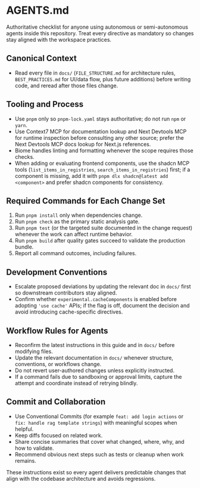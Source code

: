 # AGENTS.md

Authoritative checklist for anyone using autonomous or semi-autonomous agents inside this repository. Treat every directive as mandatory so changes stay aligned with the workspace practices.

## Canonical Context

- Read every file in `docs/` (`FILE_STRUCTURE.md` for architecture rules, `BEST_PRACTICES.md` for UI/data flow, plus future additions) before writing code, and reread after those files change.

## Tooling and Process

- Use `pnpm` only so `pnpm-lock.yaml` stays authoritative; do not run `npm` or `yarn`.
- Use Context7 MCP for documentation lookup and Next Devtools MCP for runtime inspection before consulting any other source; prefer the Next Devtools MCP docs lookup for Next.js references.
- Biome handles linting and formatting whenever the scope requires those checks.
- When adding or evaluating frontend components, use the shadcn MCP tools (`list_items_in_registries`, `search_items_in_registries`) first; if a component is missing, add it with `pnpm dlx shadcn@latest add <component>` and prefer shadcn components for consistency.

## Required Commands for Each Change Set

1. Run `pnpm install` only when dependencies change.
2. Run `pnpm check` as the primary static analysis gate.
3. Run `pnpm test` (or the targeted suite documented in the change request) whenever the work can affect runtime behavior.
4. Run `pnpm build` after quality gates succeed to validate the production bundle.
5. Report all command outcomes, including failures.

## Development Conventions

- Escalate proposed deviations by updating the relevant doc in `docs/` first so downstream contributors stay aligned.
- Confirm whether `experimental.cacheComponents` is enabled before adopting `'use cache'` APIs; if the flag is off, document the decision and avoid introducing cache-specific directives.

## Workflow Rules for Agents

- Reconfirm the latest instructions in this guide and in `docs/` before modifying files.
- Update the relevant documentation in `docs/` whenever structure, conventions, or workflows change.
- Do not revert user-authored changes unless explicitly instructed.
- If a command fails due to sandboxing or approval limits, capture the attempt and coordinate instead of retrying blindly.

## Commit and Collaboration

- Use Conventional Commits (for example `feat: add login actions` or `fix: handle rag template strings`) with meaningful scopes when helpful.
- Keep diffs focused on related work.
- Share concise summaries that cover what changed, where, why, and how to validate.
- Recommend obvious next steps such as tests or cleanup when work remains.

These instructions exist so every agent delivers predictable changes that align with the codebase architecture and avoids regressions.

